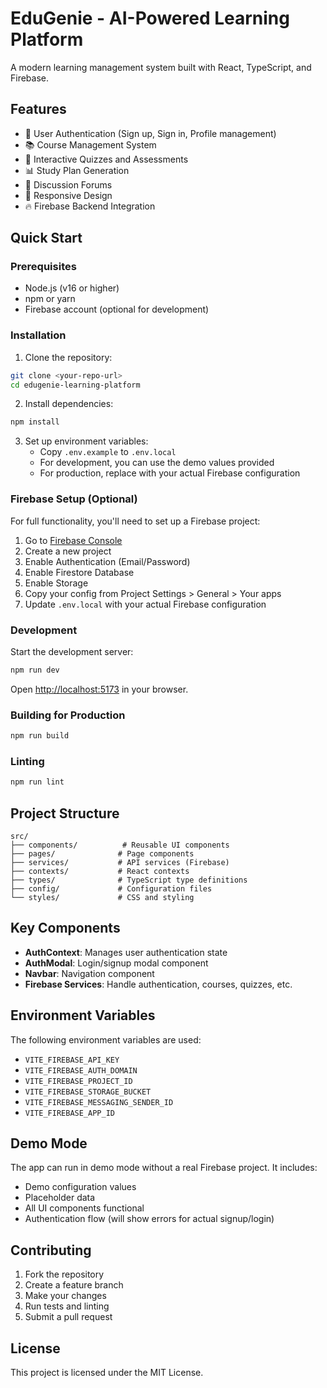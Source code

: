 # EduGenie - AI-Powered Learning Platform

A modern learning management system built with React, TypeScript, and Firebase.

## Features

- 🔐 User Authentication (Sign up, Sign in, Profile management)
- 📚 Course Management System
- 🎯 Interactive Quizzes and Assessments
- 📊 Study Plan Generation
- 💬 Discussion Forums
- 📱 Responsive Design
- 🔥 Firebase Backend Integration

## Quick Start

### Prerequisites

- Node.js (v16 or higher)
- npm or yarn
- Firebase account (optional for development)

### Installation

1. Clone the repository:

```bash
git clone <your-repo-url>
cd edugenie-learning-platform
```

2. Install dependencies:

```bash
npm install
```

3. Set up environment variables:
   - Copy `.env.example` to `.env.local`
   - For development, you can use the demo values provided
   - For production, replace with your actual Firebase configuration

### Firebase Setup (Optional)

For full functionality, you'll need to set up a Firebase project:

1. Go to [Firebase Console](https://console.firebase.google.com/)
2. Create a new project
3. Enable Authentication (Email/Password)
4. Enable Firestore Database
5. Enable Storage
6. Copy your config from Project Settings > General > Your apps
7. Update `.env.local` with your actual Firebase configuration

### Development

Start the development server:

```bash
npm run dev
```

Open [http://localhost:5173](http://localhost:5173) in your browser.

### Building for Production

```bash
npm run build
```

### Linting

```bash
npm run lint
```

## Project Structure

```
src/
├── components/          # Reusable UI components
├── pages/              # Page components
├── services/           # API services (Firebase)
├── contexts/           # React contexts
├── types/              # TypeScript type definitions
├── config/             # Configuration files
└── styles/             # CSS and styling
```

## Key Components

- **AuthContext**: Manages user authentication state
- **AuthModal**: Login/signup modal component
- **Navbar**: Navigation component
- **Firebase Services**: Handle authentication, courses, quizzes, etc.

## Environment Variables

The following environment variables are used:

- `VITE_FIREBASE_API_KEY`
- `VITE_FIREBASE_AUTH_DOMAIN`
- `VITE_FIREBASE_PROJECT_ID`
- `VITE_FIREBASE_STORAGE_BUCKET`
- `VITE_FIREBASE_MESSAGING_SENDER_ID`
- `VITE_FIREBASE_APP_ID`

## Demo Mode

The app can run in demo mode without a real Firebase project. It includes:

- Demo configuration values
- Placeholder data
- All UI components functional
- Authentication flow (will show errors for actual signup/login)

## Contributing

1. Fork the repository
2. Create a feature branch
3. Make your changes
4. Run tests and linting
5. Submit a pull request

## License

This project is licensed under the MIT License.
